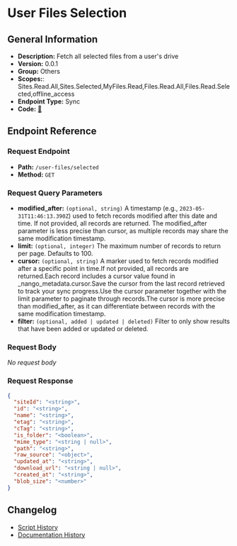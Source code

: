 # User Files Selection

## General Information

- **Description:** Fetch all selected files from a user's drive
- **Version:** 0.0.1
- **Group:** Others
- **Scopes:**: Sites.Read.All,Sites.Selected,MyFiles.Read,Files.Read.All,Files.Read.Selected,offline_access
- **Endpoint Type:** Sync
- **Code:** [🔗](https://github.com/NangoHQ/integration-templates/tree/main/integrations/sharepoint-online/syncs/user-files-selection.ts)


## Endpoint Reference

### Request Endpoint

- **Path:** `/user-files/selected`
- **Method:** `GET`

### Request Query Parameters

- **modified_after:** `(optional, string)` A timestamp (e.g., `2023-05-31T11:46:13.390Z`) used to fetch records modified after this date and time. If not provided, all records are returned. The modified_after parameter is less precise than cursor, as multiple records may share the same modification timestamp.
- **limit:** `(optional, integer)` The maximum number of records to return per page. Defaults to 100.
- **cursor:** `(optional, string)` A marker used to fetch records modified after a specific point in time.If not provided, all records are returned.Each record includes a cursor value found in _nango_metadata.cursor.Save the cursor from the last record retrieved to track your sync progress.Use the cursor parameter together with the limit parameter to paginate through records.The cursor is more precise than modified_after, as it can differentiate between records with the same modification timestamp.
- **filter:** `(optional, added | updated | deleted)` Filter to only show results that have been added or updated or deleted.

### Request Body

_No request body_

### Request Response

```json
{
  "siteId": "<string>",
  "id": "<string>",
  "name": "<string>",
  "etag": "<string>",
  "cTag": "<string>",
  "is_folder": "<boolean>",
  "mime_type": "<string | null>",
  "path": "<string>",
  "raw_source": "<object>",
  "updated_at": "<string>",
  "download_url": "<string | null>",
  "created_at": "<string>",
  "blob_size": "<number>"
}
```

## Changelog

- [Script History](https://github.com/NangoHQ/integration-templates/commits/main/integrations/sharepoint-online/syncs/user-files-selection.ts)
- [Documentation History](https://github.com/NangoHQ/integration-templates/commits/main/integrations/sharepoint-online/syncs/user-files-selection.md)

<!-- END  GENERATED CONTENT -->

